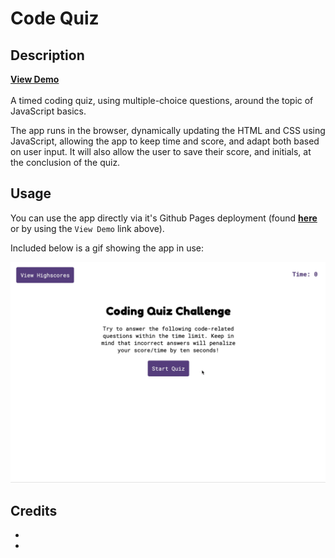 # Code Quiz

## Description

[**View Demo**](https://agia.github.io/Code-Quiz)
</br>
</br>
A timed coding quiz, using multiple-choice questions, around the topic of JavaScript basics.

The app runs in the browser, dynamically updating the HTML and CSS using JavaScript, allowing the app to keep time and score, and adapt both based on user input. It will also allow the user to save their score, and initials, at the conclusion of the quiz.

## Usage

You can use the app directly via it's Github Pages deployment (found [**here**](https://agia.github.io/Code-Quiz) or by using the `View Demo` link above).

Included below is a gif showing the app in use:

 <!-- TODO - Upload screenshot gif, and double check all links are working. -->

![Gif screenshot showing the code quiz at various points in use.](assets/img/screenshot.gif)

## Credits

<!-- TODO - Populate Credits section -->
- []()
- []()